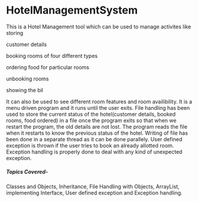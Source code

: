 # HotelManagementSystem



This is a Hotel Management tool which can be used to manage
activites like storing

customer details

booking rooms of four different types

ordering food for particular rooms

unbooking rooms 

showing the bil

It can also be used to see different room features and room availibility. It is a menu driven program and it runs until
the user exits. File handling has been used to store the current status of the
hotel(customer details, booked rooms, food ordered) in a file once the program exits so
that when we restart the program, the old details are not lost. The program reads the file
when it restarts to know the previous status of the hotel. Writing of file has been done in a
separate thread as it can be done parallely. User defined exception is thrown if the user
tries to book an already allotted room. Exception handling is properly done to deal with any
kind of unexpected exception.


##### Topics Covered- 


Classes and Objects, Inheritance, File Handling with Objects, ArrayList, implementing
Interface, User defined exception and Exception handling.

